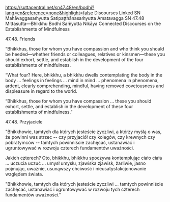 https://suttacentral.net/sn47.48/en/bodhi?lang=en&reference=none&highlight=false
Discourses
Linked
SN
Mahāvaggasaṁyutta
Satipaṭṭhānasaṁyutta
Amatavagga
SN 47.48
Mittasutta—Bhikkhu Bodhi
Saṁyutta Nikāya
Connected Discourses on the Establishments of Mindfulness

47.48. Friends

“Bhikkhus, those for whom you have compassion and who think you should be heeded—whether friends or colleagues, relatives or kinsmen—these you should exhort, settle, and establish in the development of the four establishments of mindfulness.

“What four? Here, bhikkhu, a bhikkhu dwells contemplating the body in the body … feelings in feelings … mind in mind … phenomena in phenomena, ardent, clearly comprehending, mindful, having removed covetousness and displeasure in regard to the world.

“Bhikkhus, those for whom you have compassion … these you should exhort, settle, and establish in the development of these four establishments of mindfulness.”


47.48. Przyjaciele

"Bhikkhowie, tamtych dla których jesteście życzliwi, a którzy myślą o was, że powinni was strzec -- czy przyjaciół czy kolegów, czy krewnych czy pobratymców -- tamtych powinniście zachęcać, ustanawiać i ugruntowywać w rozwoju czterech fundamentów uważności.

Jakich czterech? Oto, bhikkhu, bhikkhu spoczywa kontemplując ciało ciała ... uczucia uczuć ... umysł umysłu, zjawiska zjawisk, żarliwie, jasno pojmując, uważnie, usunąwszy chciwość i nieusatysfakcjonowanie względem świata.

"Bhikkhowie, tamtych dla których jesteście życzliwi ... tamtych powinniście zachęcać, ustanawiać i ugruntowywać w rozwoju tych czterech fundamentów uważności."

